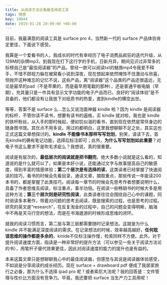 ```yaml
---
title: 从阅读方法论看最佳阅读工具
tags: 随想
key: 10044
date: 2019-01-28 20:09:00 +08:00
---
```


目前，我最满意的阅读工具是 surface pro 4，当然新一代的 surface 产品体验肯定更佳，下面说下感受。

我算是一个爱看书的人，我成长的时代有幸经历了电子消费品疯狂的迭代升级，从128M的杂牌mp3，到我现在打下这行字的手机，日新月异，期间见识过非常多的标榜自己是“最佳阅读器”的产品，曾经一款可以阅读txt的魅族mp4令我爱不释手，不惜不顾视力躲在被窝看小说到深夜，现在想起来依然掩饰不住激动与欣喜，但抛开这种难忘的记忆不说，这些产品，离“阅读器”这个品类的产品还很遥远，无论是最早的pad（不是苹果的，而是最早用笔戳的那种），还是普通平板电脑（早期），充其量只是一件具有显示文字功能的电子产品而已，良好的“阅读体验”是不具备的，他们都没有让我放下对纸质书的热爱，直到kindle的横空出世。

等等，答案不是 surface 么…怎么又说泡面神器 kindle 啦？因为 kindle 是阅读器的标杆，不管你读不读书，想要有读书的逼格，买 kindle 就对啦，我也是 kindle 的铁杆粉丝，从入手的那时候起，便如饥似渴的看书，直到现在依然是常伴身边的随身图书馆。其优点不用多说，用过的都明白，这里我想聊聊不足之处，其实这也正式这篇文章想探讨的。**kindle 不能像书本那样写写划划**。别笑，请读下去，首先kindle的确有笔记功能，选择后标注即可；此外，**为什么写写划划如此重要**？对电子书这么要求不是吹毛求疵么？我想说，真的很重要。

阅读是有层次的，**最低层次的阅读就是把书翻完**，绝大多数小说就是这么看的，知道说的是什么就可以了，如果是本好小说，还能通过文字与故事提高自己的敏感度，得到丰富的情感体验；**第二个层次是有选择的读**，这类读者已经掌握了快速阅读的技巧，看书的时候会先看目录，通读文章，摘取重点，那些传说一年能读200本书的，都是掌握了此类技巧，阅读每一章节的时候会先思考作者想要说明什么，具备了作者思维去阅读，标注重点，事半功倍。在阅读一些畅销书的时候大多是用这种方法；**第三个层次则是研究性阅读**，此类读者往往会围绕自己心中的课题，同时阅读多本著作，带着对问题的思考去阅读，既是搜索的过程，也是思考的过程。研究的英文是“research”，在反复淘金的过程中，自己的问题会变得明晰，脑海中不再是天马行空的想法，而是在书海遨游的时候形成思维的闭环。

就我的阅读习惯而言，第二层与第三层都需要随时记录想法。这就是为什么 kindle 并不能满足深度阅读的需求。在记录想法的时候，效率越高越好，**任何耽误思维的操作都是多余的**，kinlde不仅标注操作慢，检索同样不方便。此外，对于提升阅读速度方面，指读是一种非常好的提升方法（可以参见一些关于阅读方法论的书），用笔杆子替代效果更佳，因此对阅读速度的能力的提升也是有益的。

本来这篇文章只是想聊聊我心中的最佳阅读器，但感觉与其说是阅读器体验感受，不如说是分享阅读的成长经历。现在 surface + drawboard pdf 便成了我居家旅行之必备，那为什么不选择 ipad pro 呢？或者索尼大法呢？我的回答是：文件管理与性价比方面没有竞争力。毕竟，我还要把 surface 当生产力工具用呢！
